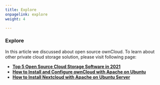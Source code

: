 ```yaml
---
title: Explore
onpagelink: explore
weight: 4

---
```


### **Explore**

In this article we discussed about open source ownCloud. To learn about other private cloud storage solution, please visit following page:

*   **[Top 5 Open Source Cloud Storage Software in 2021](https://blog.containerize.com/2021/06/25/top-5-open-source-cloud-storage-software-in-2021-free-space/)**
*   **[How to Install and Configure ownCloud with Apache on Ubuntu](https://blog.containerize.com/2021/06/11/how-to-install-and-configure-owncloud-with-apache-on-ubuntu/)**
*   **[How to Install Nextcloud with Apache on Ubuntu Server](https://blog.containerize.com/2021/06/18/how-to-install-nextcloud-with-apache-on-ubuntu-server/)**

